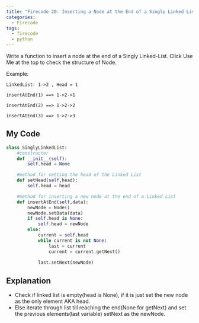 ```yaml
---
title: "Firecode 20: Inserting a Node at the End of a Singly Linked List"
categories:
  - Firecode
tags:
  - firecode
  - python
---
```

Write a function to insert a node at the end of a Singly Linked-List.
Click Use Me at the top to check the structure of Node.

Example:

```
LinkedList: 1->2 , Head = 1

insertAtEnd(1) ==> 1->2->1

insertAtEnd(2) ==> 1->2->2

insertAtEnd(3) ==> 1->2->3
```

## My Code

```python
class SinglyLinkedList:
    #constructor
    def __init__(self):
        self.head = None

    #method for setting the head of the Linked List
    def setHead(self,head):
        self.head = head

    #method for inserting a new node at the end of a Linked List   
    def insertAtEnd(self,data):
        newNode = Node()
        newNode.setData(data)
        if self.head is None:
            self.head = newNode
        else:
            current = self.head
            while current is not None:
                last = current
                current = current.getNext()

            last.setNext(newNode)
```

## Explanation

* Check if linked list is empty(head is None), if it is just set the new node as the only element AKA head.
* Else iterate through list till reaching the end(None for getNext) and set the previous elements(last variable) setNext as the newNode.
